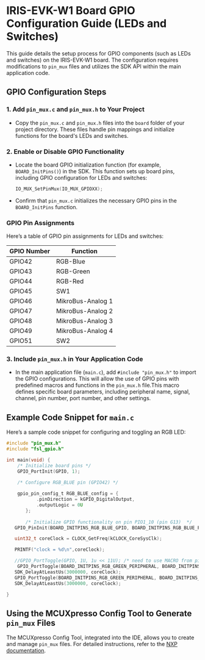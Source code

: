 # IRIS-EVK-W1 Board GPIO Configuration Guide (LEDs and Switches)

This guide details the setup process for GPIO components (such as LEDs and switches) on the IRIS-EVK-W1 board. The configuration requires modifications to `pin_mux` files and utilizes the SDK API within the main application code.

## GPIO Configuration Steps

### 1. Add `pin_mux.c` and `pin_mux.h` to Your Project
   - Copy the `pin_mux.c` and `pin_mux.h` files into the `board` folder of your project directory. These files handle pin mappings and initialize functions for the board's LEDs and switches.

### 2. Enable or Disable GPIO Functionality
   - Locate the board GPIO initialization function (for example, `BOARD_InitPins()`) in the SDK. This function sets up board pins, including GPIO configuration for LEDs and switches:
      ```c
      IO_MUX_SetPinMux(IO_MUX_GPIOXX);
      ```
   - Confirm that `pin_mux.c` initializes the necessary GPIO pins in the `BOARD_InitPins` function.

### GPIO Pin Assignments

Here’s a table of GPIO pin assignments for LEDs and switches:

| **GPIO Number** | **Function**              |
|-----------------|---------------------------|
| GPIO42          | RGB-Blue                  |
| GPIO43          | RGB-Green                 |
| GPIO44          | RGB-Red                   |
| GPIO45          | SW1                       |
| GPIO46          | MikroBus-Analog 1         |
| GPIO47          | MikroBus-Analog 2         |
| GPIO48          | MikroBus-Analog 3         |
| GPIO49          | MikroBus-Analog 4         |
| GPIO51          | SW2                       |

### 3. Include `pin_mux.h` in Your Application Code
   - In the main application file (`main.c`), add `#include "pin_mux.h"` to import the GPIO configurations. This will allow the use of GPIO pins with predefined macros and functions in the `pin_mux.h` file.This macro defines specific board parameters, including peripheral name, signal, channel, pin number, port number, and other settings.

## Example Code Snippet for `main.c`

Here’s a sample code snippet for configuring and toggling an RGB LED:

```c
#include "pin_mux.h"
#include "fsl_gpio.h"

int main(void) {
    /* Initialize board pins */
    GPIO_PortInit(GPIO, 1);

    /* Configure RGB_BLUE pin (GPIO42) */
    
    gpio_pin_config_t RGB_BLUE_config = {
           .pinDirection = kGPIO_DigitalOutput,
           .outputLogic = 0U
       };
       
       /* Initialize GPIO functionality on pin PIO1_10 (pin G13)  */
   GPIO_PinInit(BOARD_INITPINS_RGB_BLUE_GPIO, BOARD_INITPINS_RGB_BLUE_PORT, BOARD_INITPINS_RGB_BLUE_PIN, &RGB_BLUE_config);

   uint32_t coreClock = CLOCK_GetFreq(kCLOCK_CoreSysClk);

   PRINTF("clock = %d\n",coreClock);

   //GPIO_PortToggle(GPIO, 1U, 1u << 11U); /* need to use MACRO from pin_mux.h */
	GPIO_PortToggle(BOARD_INITPINS_RGB_GREEN_PERIPHERAL, BOARD_INITPINS_RGB_GREEN_PORT, BOARD_INITPINS_RGB_GREEN_PIN_MASK);
   SDK_DelayAtLeastUs(3000000, coreClock);
   GPIO_PortToggle(BOARD_INITPINS_RGB_GREEN_PERIPHERAL, BOARD_INITPINS_RGB_GREEN_PORT, BOARD_INITPINS_RGB_GREEN_PIN_MASK);
   SDK_DelayAtLeastUs(3000000, coreClock);

}
```

## Using the MCUXpresso Config Tool to Generate `pin_mux` Files

The MCUXpresso Config Tool, integrated into the IDE, allows you to create and manage `pin_mux` files. For detailed instructions, refer to the [NXP documentation](https://www.nxp.com/design/design-center/software/development-software/mcuxpresso-software-and-tools-/mcuxpresso-config-tools-pins-clocks-and-peripherals:MCUXpresso-Config-Tools).
